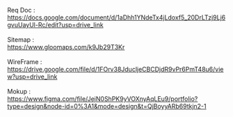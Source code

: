 Req Doc :<br> https://docs.google.com/document/d/1aDhh1YNdeTx4jLdoxf5_20DrLTzj9Lj6gvuUayUl-Rc/edit?usp=drive_link
<br><br>
Sitemap :<br> https://www.gloomaps.com/k9Jb29T3Kr
<br><br>
WireFrame :<br>https://drive.google.com/file/d/1FOrv38JducljeCBCDjdR9vPr6PmT48u6/view?usp=drive_link
<br><br>
Mokup :<br> https://www.figma.com/file/JejN0ShPK9yVOXnyAqLEu9/portfolio?type=design&node-id=0%3A1&mode=design&t=QjBoyyARb69tkjn2-1
